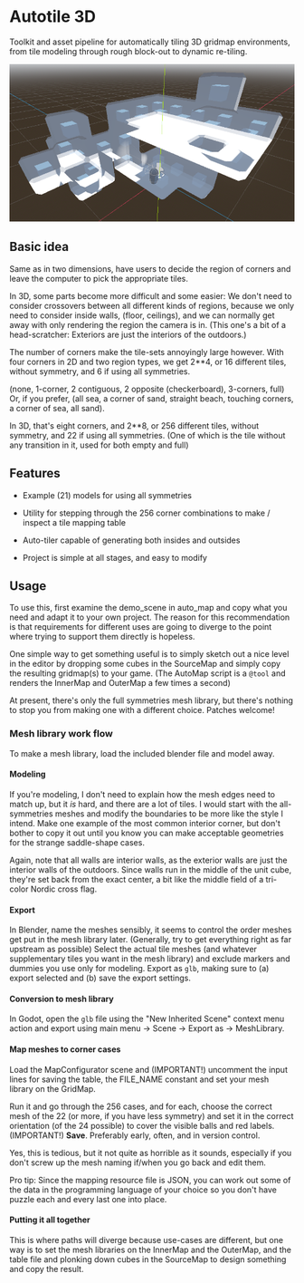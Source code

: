 # Autotile 3D

Toolkit and asset pipeline for automatically tiling 3D gridmap
environments, from tile modeling through rough block-out to dynamic
re-tiling.

![Screenshot](autotile3d.png)

## Basic idea

Same as in two dimensions, have users to decide the region of corners
and leave the computer to pick the appropriate tiles.

In 3D, some parts become more difficult and some easier: We don't need
to consider crossovers between all different kinds of regions, because
we only need to consider inside walls, (floor, ceilings), and we can
normally get away with only rendering the region the camera is in.
(This one's a bit of a head-scratcher: Exteriors are just the
interiors of the outdoors.)

The number of corners make the tile-sets annoyingly large however.
With four corners in 2D and two region types, we get 2**4, or 16
different tiles, without symmetry, and 6 if using all symmetries.

(none, 1-corner, 2 contiguous, 2 opposite (checkerboard), 3-corners,
full) Or, if you prefer, (all sea, a corner of sand, straight beach,
touching corners, a corner of sea, all sand).

In 3D, that's eight corners, and 2**8, or 256 different tiles, without
symmetry, and 22 if using all symmetries. (One of which is the tile
without any transition in it, used for both empty and full)

## Features

- Example (21) models for using all symmetries

- Utility for stepping through the 256 corner combinations to make /
  inspect a tile mapping table

- Auto-tiler capable of generating both insides and outsides

- Project is simple at all stages, and easy to modify

## Usage

To use this, first examine the demo_scene in auto_map and copy what
you need and adapt it to your own project. The reason for this
recommendation is that requirements for different uses are going to
diverge to the point where trying to support them directly is
hopeless.

One simple way to get something useful is to simply sketch out a nice
level in the editor by dropping some cubes in the SourceMap and simply
copy the resulting gridmap(s) to your game. (The AutoMap script is a
`@tool` and renders the InnerMap and OuterMap a few times a second)

At present, there's only the full symmetries mesh library, but there's
nothing to stop you from making one with a different choice. Patches
welcome!

### Mesh library work flow

To make a mesh library, load the included blender file and model away.

#### Modeling

If you're modeling, I don't need to explain how the mesh edges need to
match up, but it *is* hard, and there are a lot of tiles. I would
start with the all-symmetries meshes and modify the boundaries to be
more like the style I intend. Make one example of the most common
interior corner, but don't bother to copy it out until you know you
can make acceptable geometries for the strange saddle-shape cases.

Again, note that all walls are interior walls, as the exterior walls
are just the interior walls of the outdoors. Since walls run in the
middle of the unit cube, they're set back from the exact center, a bit
like the middle field of a tri-color Nordic cross flag.

#### Export

In Blender, name the meshes sensibly, it seems to control the order
meshes get put in the mesh library later. (Generally, try to get
everything right as far upstream as possible) Select the actual tile
meshes (and whatever supplementary tiles you want in the mesh library)
and exclude markers and dummies you use only for modeling. Export as
`glb`, making sure to (a) export selected and (b) save the export
settings.

#### Conversion to mesh library

In Godot, open the `glb` file using the "New Inherited Scene" context
menu action and export using main menu -> Scene -> Export as -> MeshLibrary.

#### Map meshes to corner cases

Load the MapConfigurator scene and (IMPORTANT!) uncomment the input
lines for saving the table, the FILE_NAME constant and set your mesh
library on the GridMap.

Run it and go through the 256 cases, and for each, choose the correct
mesh of the 22 (or more, if you have less symmetry) and set it in the
correct orientation (of the 24 possible) to cover the visible balls
and red labels. (IMPORTANT!) **Save**. Preferably early, often, and in
version control.

Yes, this is tedious, but it not quite as horrible as it sounds,
especially if you don't screw up the mesh naming if/when you go back
and edit them.

Pro tip: Since the mapping resource file is JSON, you can work out
some of the data in the programming language of your choice so you
don't have puzzle each and every last one into place.

#### Putting it all together

This is where paths will diverge because use-cases are different, but
one way is to set the mesh libraries on the InnerMap and the OuterMap,
and the table file and plonking down cubes in the SourceMap to design
something and copy the result.
